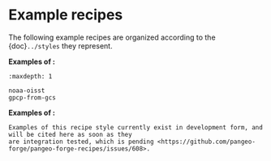 # Example recipes

The following example recipes are organized according to the {doc}`../styles` they represent.

**Examples of [](../styles.md#open-with-xarray-write-to-zarr):**

```{toctree}
:maxdepth: 1

noaa-oisst
gpcp-from-gcs
```

**Examples of [](../styles.md#open-with-kerchunk-write-to-virtual-zarr):**

```{note}
Examples of this recipe style currently exist in development form, and will be cited here as soon as they
are integration tested, which is pending <https://github.com/pangeo-forge/pangeo-forge-recipes/issues/608>.
```
